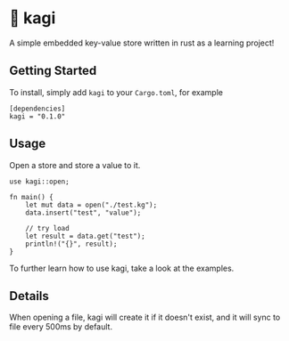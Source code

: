 # 🏣 kagi

A simple embedded key-value store written in rust as a learning project!

## Getting Started

To install, simply add `kagi` to your `Cargo.toml`, for example

```
[dependencies]
kagi = "0.1.0"
```

## Usage

Open a store and store a value to it.
```
use kagi::open;

fn main() {
    let mut data = open("./test.kg");
    data.insert("test", "value");

    // try load
    let result = data.get("test");
    println!("{}", result);
}
```


To further learn how to use kagi, take a look at the examples.

## Details

When opening a file, kagi will create it if it doesn't exist, and it will sync to file every 500ms by default.
